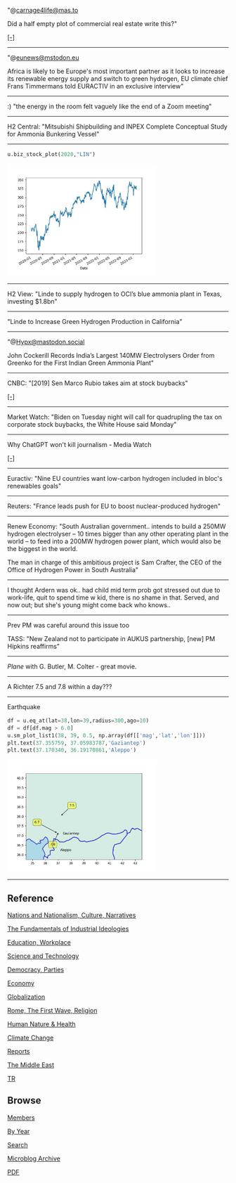 


"@carnage4life@mas.to

Did a half empty plot of commercial real estate write this?"

[[-]](https://media.mas.to/masto-public/media_attachments/files/109/810/150/434/890/652/original/9f5d93fa3aec10c5.jpeg)

---

"@eunews@mstodon.eu

Africa is likely to be Europe's most important partner as it looks to
increase its renewable energy supply and switch to green hydrogen, EU
climate chief Frans Timmermans told EURACTIV in an exclusive
interview"

---

:) "the energy in the room felt vaguely like the end of a Zoom meeting"

---

H2 Central: "Mitsubishi Shipbuilding and INPEX Complete Conceptual
Study for Ammonia Bunkering Vessel"

---

```python
u.biz_stock_plot(2020,"LIN")
```

<img width='340' src='mbl/2023/linde1.jpg'/> 

---

H2 View: "Linde to supply hydrogen to OCI’s blue ammonia plant in
Texas, investing $1.8bn"

---

"Linde to Increase Green Hydrogen Production in California"

---

"@Hypx@mastodon.social

John Cockerill Records India’s Largest 140MW Electrolysers Order from
Greenko for the First Indian Green Ammonia Plant"

---

CNBC: "[2019] Sen Marco Rubio takes aim at stock buybacks"

[[-]](https://www.cnbc.com/2019/02/12/rubio-backs-new-proposal-to-tackle-stock-buybacks.html)

---

Market Watch: "Biden on Tuesday night will call for quadrupling the
tax on corporate stock buybacks, the White House said Monday"

---

Why ChatGPT won't kill journalism - Media Watch

[[-]](https://youtu.be/--rFxctTLrg?t=549)

---

Euractiv: "Nine EU countries want low-carbon hydrogen included in
bloc's renewables goals"

---

Reuters: "France leads push for EU to boost nuclear-produced hydrogen"

---

Renew Economy: "South Australian government.. intends to build a 250MW
hydrogen electrolyser – 10 times bigger than any other operating plant
in the world – to feed into a 200MW hydrogen power plant, which would
also be the biggest in the world.

The man in charge of this ambitious project is Sam Crafter, the CEO of
the Office of Hydrogen Power in South Australia"

---

I thought Ardern was ok.. had child mid term prob got stressed out due
to work-life, quit to spend time w kid, there is no shame in
that. Served, and now out; but she's young might come back who knows..

---

Prev PM was careful around this issue too

TASS: "New Zealand not to participate in AUKUS partnership, [new] PM
Hipkins reaffirms"

---

*Plane* with G. Butler, M. Colter - great movie.

---

A Richter 7.5 and 7.8 within a day???

---

Earthquake

```python
df = u.eq_at(lat=38,lon=39,radius=300,ago=10)
df = df[df.mag > 6.0]
u.sm_plot_list1(38, 39, 0.5, np.array(df[['mag','lat','lon']]))
plt.text(37.355759, 37.05983787,'Gaziantep')
plt.text(37.170340, 36.19170861,'Aleppo')
```

<img width='340' src='mbl/2023/treq1.jpg'/>

---

## Reference

[Nations and Nationalism, Culture, Narratives](2013/02/nations-and-nationalism.html)

[The Fundamentals of Industrial Ideologies](2011/04/fundamentals-of-industrial-ideologies.html)

[Education, Workplace](2017/09/education-workplace.html)

[Science and Technology](2018/09/science-technology.html)

[Democracy, Parties](2016/11/democracy.html)

[Economy](2018/05/economy.html)

[Globalization](2018/09/globalization.html)

[Rome, The First Wave, Religion](2017/12/rome.html)

[Human Nature & Health](2020/07/human-nature.html)

[Climate Change](2018/12/climate.html)

[Reports](2019/05/reports.html)

[The Middle East](2019/07/middleeast.html)

[TR](../tr)

## Browse

[Members](2022/08/members.html)

[By Year](years.html)

[Search](search.html)

[Microblog Archive](mbl/index.html)

[PDF](https://drive.google.com/uc?export=view&id=1FSi-1MnqXVq_PVTEXzzflwN8-7h92N_R)
